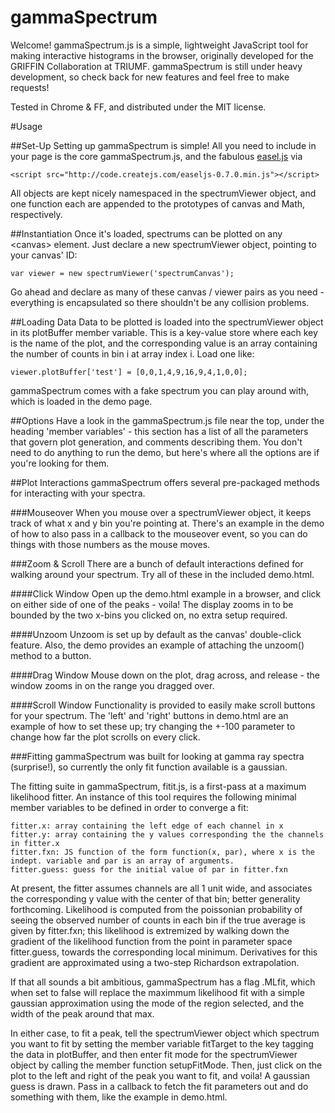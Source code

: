 gammaSpectrum
=============

Welcome!  gammaSpectrum.js is a simple, lightweight JavaScript tool for making interactive histograms in the browser, originally developed for the GRIFFIN Collaboration at TRIUMF.  gammaSpectrum is still under heavy development, so check back for new features and feel free to make requests!

Tested in Chrome & FF, and distributed under the MIT license.

#Usage

##Set-Up
Setting up gammaSpectrum is simple!  All you need to include in your page is the core gammaSpectrum.js, and the fabulous [easel.js](http://www.createjs.com/#!/EaselJS) via 

    <script src="http://code.createjs.com/easeljs-0.7.0.min.js"></script>
    
All objects are kept nicely namespaced in the spectrumViewer object, and one function each are appended to the prototypes of canvas and Math, respectively.

##Instantiation
Once it's loaded, spectrums can be plotted on any \<canvas\> element.  Just declare a new spectrumViewer object, pointing to your canvas' ID:

    var viewer = new spectrumViewer('spectrumCanvas');
    
Go ahead and declare as many of these canvas / viewer pairs as you need - everything is encapsulated so there shouldn't be any collision problems.

##Loading Data
Data to be plotted is loaded into the spectrumViewer object in its plotBuffer member variable.  This is a key-value store where each key is the name of the plot, and the corresponding value is an array containing the number of counts in bin i at array index i.  Load one like:

    viewer.plotBuffer['test'] = [0,0,1,4,9,16,9,4,1,0,0];
    
gammaSpectrum comes with a fake spectrum you can play around with, which is loaded in the demo page.

##Options
Have a look in the gammaSpectrum.js file near the top, under the heading 'member variables' - this section has a list of all the parameters that govern plot generation, and comments describing them.  You don't need to do anything to run the demo, but here's where all the options are if you're looking for them.

##Plot Interactions
gammaSpectrum offers several pre-packaged methods for interacting with your spectra.

###Mouseover
When you mouse over a spectrumViewer object, it keeps track of what x and y bin you're pointing at.  There's an example in the demo of how to also pass in a callback to the mouseover event, so you can do things with those numbers as the mouse moves.

###Zoom & Scroll
There are a bunch of default interactions defined for walking around your spectrum.  Try all of these in the included demo.html.

####Click Window
Open up the demo.html example in a browser, and click on either side of one of the peaks - voila!  The display zooms in to be bounded by the two x-bins you clicked on, no extra setup required.

####Unzoom
Unzoom is set up by default as the canvas' double-click feature.  Also, the demo provides an example of attaching the unzoom() method to a button. 

####Drag Window
Mouse down on the plot, drag across, and release - the window zooms in on the range you dragged over.

####Scroll Window
Functionality is provided to easily make scroll buttons for your spectrum.  The 'left' and 'right' buttons in demo.html are an example of how to set these up; try changing the +-100 parameter to change how far the plot scrolls on every click.

###Fitting
gammaSpectrum was built for looking at gamma ray spectra (surprise!), so currently the only fit function available is a gaussian.  

The fitting suite in gammaSpectrum, fitit.js, is a first-pass at a maximum likelihood fitter.  An instance of this tool requires the following minimal member variables to be defined in order to converge a fit:

    fitter.x: array containing the left edge of each channel in x
    fitter.y: array containing the y values corresponding the the channels in fitter.x
    fitter.fxn: JS function of the form function(x, par), where x is the indept. variable and par is an array of arguments. 
    fitter.guess: guess for the initial value of par in fitter.fxn
    
At present, the fitter assumes channels are all 1 unit wide, and associates the corresponding y value with the center of that bin; better generality forthcoming.  Likelihood is computed from the poissonian probability of seeing the observed number of counts in each bin if the true average is given by fitter.fxn; this likelihood is extremized by walking down the gradient of the likelihood function from the point in parameter space fitter.guess, towards the corresponding local minimum.  Derivatives for this gradient are approximated using a two-step Richardson extrapolation.
    
If that all sounds a bit ambitious, gammaSpectrum has a flag .MLfit, which when set to false will replace the maximmum likelihood fit with a simple gaussian approximation using the mode of the region selected, and the width of the peak around that max.    
    
In either case, to fit a peak, tell the spectrumViewer object which spectrum you want to fit by setting the member variable fitTarget to the key tagging the data in plotBuffer, and then enter fit mode for the spectrumViewer object by calling the member function setupFitMode.  Then, just click on the plot to the left and right of the peak you want to fit, and voila!  A gaussian guess is drawn.  Pass in a callback to fetch the fit parameters out and do something with them, like the example in demo.html.
